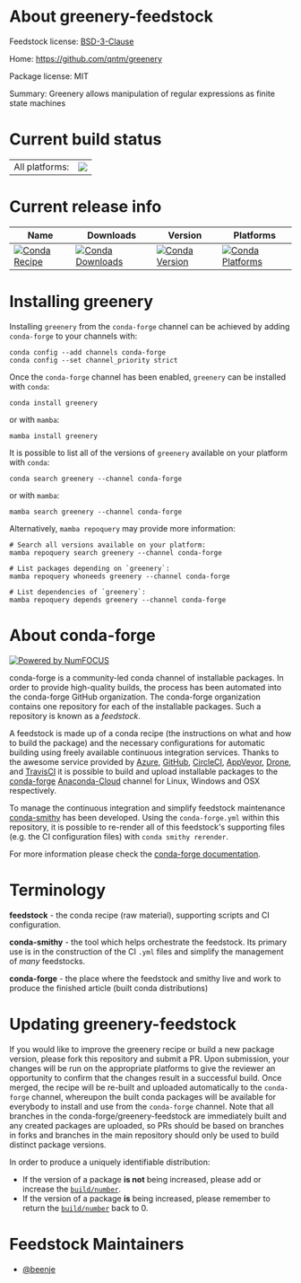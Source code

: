 About greenery-feedstock
========================

Feedstock license: [BSD-3-Clause](https://github.com/conda-forge/greenery-feedstock/blob/main/LICENSE.txt)

Home: https://github.com/qntm/greenery

Package license: MIT

Summary: Greenery allows manipulation of regular expressions as finite state machines

Current build status
====================


<table><tr><td>All platforms:</td>
    <td>
      <a href="https://dev.azure.com/conda-forge/feedstock-builds/_build/latest?definitionId=16358&branchName=main">
        <img src="https://dev.azure.com/conda-forge/feedstock-builds/_apis/build/status/greenery-feedstock?branchName=main">
      </a>
    </td>
  </tr>
</table>

Current release info
====================

| Name | Downloads | Version | Platforms |
| --- | --- | --- | --- |
| [![Conda Recipe](https://img.shields.io/badge/recipe-greenery-green.svg)](https://anaconda.org/conda-forge/greenery) | [![Conda Downloads](https://img.shields.io/conda/dn/conda-forge/greenery.svg)](https://anaconda.org/conda-forge/greenery) | [![Conda Version](https://img.shields.io/conda/vn/conda-forge/greenery.svg)](https://anaconda.org/conda-forge/greenery) | [![Conda Platforms](https://img.shields.io/conda/pn/conda-forge/greenery.svg)](https://anaconda.org/conda-forge/greenery) |

Installing greenery
===================

Installing `greenery` from the `conda-forge` channel can be achieved by adding `conda-forge` to your channels with:

```
conda config --add channels conda-forge
conda config --set channel_priority strict
```

Once the `conda-forge` channel has been enabled, `greenery` can be installed with `conda`:

```
conda install greenery
```

or with `mamba`:

```
mamba install greenery
```

It is possible to list all of the versions of `greenery` available on your platform with `conda`:

```
conda search greenery --channel conda-forge
```

or with `mamba`:

```
mamba search greenery --channel conda-forge
```

Alternatively, `mamba repoquery` may provide more information:

```
# Search all versions available on your platform:
mamba repoquery search greenery --channel conda-forge

# List packages depending on `greenery`:
mamba repoquery whoneeds greenery --channel conda-forge

# List dependencies of `greenery`:
mamba repoquery depends greenery --channel conda-forge
```


About conda-forge
=================

[![Powered by
NumFOCUS](https://img.shields.io/badge/powered%20by-NumFOCUS-orange.svg?style=flat&colorA=E1523D&colorB=007D8A)](https://numfocus.org)

conda-forge is a community-led conda channel of installable packages.
In order to provide high-quality builds, the process has been automated into the
conda-forge GitHub organization. The conda-forge organization contains one repository
for each of the installable packages. Such a repository is known as a *feedstock*.

A feedstock is made up of a conda recipe (the instructions on what and how to build
the package) and the necessary configurations for automatic building using freely
available continuous integration services. Thanks to the awesome service provided by
[Azure](https://azure.microsoft.com/en-us/services/devops/), [GitHub](https://github.com/),
[CircleCI](https://circleci.com/), [AppVeyor](https://www.appveyor.com/),
[Drone](https://cloud.drone.io/welcome), and [TravisCI](https://travis-ci.com/)
it is possible to build and upload installable packages to the
[conda-forge](https://anaconda.org/conda-forge) [Anaconda-Cloud](https://anaconda.org/)
channel for Linux, Windows and OSX respectively.

To manage the continuous integration and simplify feedstock maintenance
[conda-smithy](https://github.com/conda-forge/conda-smithy) has been developed.
Using the ``conda-forge.yml`` within this repository, it is possible to re-render all of
this feedstock's supporting files (e.g. the CI configuration files) with ``conda smithy rerender``.

For more information please check the [conda-forge documentation](https://conda-forge.org/docs/).

Terminology
===========

**feedstock** - the conda recipe (raw material), supporting scripts and CI configuration.

**conda-smithy** - the tool which helps orchestrate the feedstock.
                   Its primary use is in the construction of the CI ``.yml`` files
                   and simplify the management of *many* feedstocks.

**conda-forge** - the place where the feedstock and smithy live and work to
                  produce the finished article (built conda distributions)


Updating greenery-feedstock
===========================

If you would like to improve the greenery recipe or build a new
package version, please fork this repository and submit a PR. Upon submission,
your changes will be run on the appropriate platforms to give the reviewer an
opportunity to confirm that the changes result in a successful build. Once
merged, the recipe will be re-built and uploaded automatically to the
`conda-forge` channel, whereupon the built conda packages will be available for
everybody to install and use from the `conda-forge` channel.
Note that all branches in the conda-forge/greenery-feedstock are
immediately built and any created packages are uploaded, so PRs should be based
on branches in forks and branches in the main repository should only be used to
build distinct package versions.

In order to produce a uniquely identifiable distribution:
 * If the version of a package **is not** being increased, please add or increase
   the [``build/number``](https://docs.conda.io/projects/conda-build/en/latest/resources/define-metadata.html#build-number-and-string).
 * If the version of a package **is** being increased, please remember to return
   the [``build/number``](https://docs.conda.io/projects/conda-build/en/latest/resources/define-metadata.html#build-number-and-string)
   back to 0.

Feedstock Maintainers
=====================

* [@beenje](https://github.com/beenje/)

